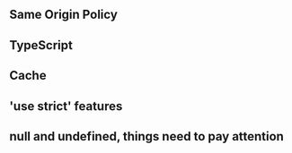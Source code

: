 ## Same Origin Policy

## TypeScript

## Cache

## 'use strict' features

## null and undefined, things need to pay attention